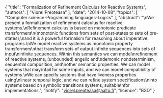 {
    "title": "Formalization of Refinement Calculus for Reactive Systems",
    "authors": [
        "Viorel Preoteasa"
    ],
    "date": "2014-10-08",
    "topics": [
        "Computer science-Programming languages-Logics"
    ],
    "abstract": "\nWe present a formalization of refinement calculus for reactive systems.\nRefinement calculus is based on monotonic predicate transformers\n(monotonic functions from sets of post-states to sets of pre-states),\nand it is a powerful formalism for reasoning about imperative programs.\nWe model reactive systems as monotonic property transformers\nthat transform sets of output infinite sequences into sets of input\ninfinite sequences. Within this semantics we can model\nrefinement of reactive systems, (unbounded) angelic and\ndemonic nondeterminism, sequential composition, and\nother semantic properties. We can model systems that may\nfail for some inputs, and we can model compatibility of systems.\nWe can specify systems that have liveness properties using\nlinear temporal logic, and we can refine system specifications\ninto systems based on symbolic transitions systems, suitable\nfor implementations.",
    "notify": "viorel.preoteasa@aalto.fi",
    "licence": "BSD"
}